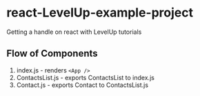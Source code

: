 # react-LevelUp-example-project
Getting a handle on react with LevelUp tutorials


## Flow of Components

  1. index.js - renders `<App />`
  2. ContactsList.js
    - exports ContactsList to index.js
  3. Contact.js
    - exports Contact to ContactsList.js

